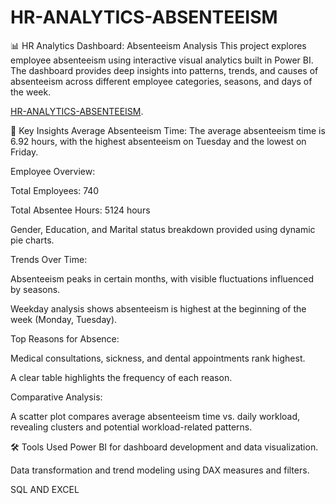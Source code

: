 # HR-ANALYTICS-ABSENTEEISM


📊 HR Analytics Dashboard: Absenteeism Analysis
This project explores employee absenteeism using interactive visual analytics built in Power BI. The dashboard provides deep insights into patterns, trends, and causes of absenteeism across different employee categories, seasons, and days of the week.

[HR-ANALYTICS-ABSENTEEISM](https://github.com/AhmedElamin20/HR-ANALYTICS-ABSENTEEISM/blob/main/Screenshot%20(43).png).

📌 Key Insights
Average Absenteeism Time:
The average absenteeism time is 6.92 hours, with the highest absenteeism on Tuesday and the lowest on Friday.

Employee Overview:

Total Employees: 740

Total Absentee Hours: 5124 hours

Gender, Education, and Marital status breakdown provided using dynamic pie charts.

Trends Over Time:

Absenteeism peaks in certain months, with visible fluctuations influenced by seasons.

Weekday analysis shows absenteeism is highest at the beginning of the week (Monday, Tuesday).

Top Reasons for Absence:

Medical consultations, sickness, and dental appointments rank highest.

A clear table highlights the frequency of each reason.

Comparative Analysis:

A scatter plot compares average absenteeism time vs. daily workload, revealing clusters and potential workload-related patterns.

🛠 Tools Used
Power BI for dashboard development and data visualization.

Data transformation and trend modeling using DAX measures and filters.

SQL AND EXCEL




